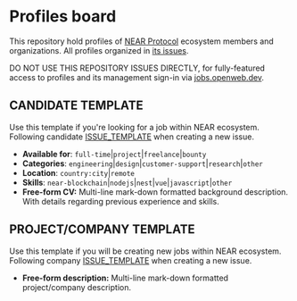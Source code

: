 # Profiles board

This repository hold profiles of [NEAR Protocol](https://near.org) ecosystem members and organizations. All profiles organized in [its issues](https://github.com/veliovgroup/profiles/issues).

DO NOT USE THIS REPOSITORY ISSUES DIRECTLY, for fully-featured access to profiles and its management sign-in via [jobs.openweb.dev](https://jobs.openweb.dev/).

## CANDIDATE TEMPLATE

Use this template if you're looking for a job within NEAR ecosystem. Following candidate [ISSUE_TEMPLATE](https://github.com/veliovgroup/profiles/blob/main/.github/ISSUE_TEMPLATE/candidate-profile.md) when creating a new issue.

- __Available for__: `full-time`|`project`|`freelance`|`bounty`
- __Categories__: `engineering`|`design`|`customer-support`|`research`|`other`
- __Location__: `country:city`|`remote`
- __Skills__: `near-blockchain`|`nodejs`|`nest`|`vue`|`javascript`|`other`
- __Free-form CV:__ Multi-line mark-down formatted background description.
With details regarding previous experience and skills.

## PROJECT/COMPANY TEMPLATE

Use this template if you will be creating new jobs within NEAR ecosystem. Following company [ISSUE_TEMPLATE](https://github.com/veliovgroup/profiles/blob/main/.github/ISSUE_TEMPLATE/company-project-profile.md) when creating a new issue.

- __Free-form description:__ Multi-line mark-down formatted project/company description.

